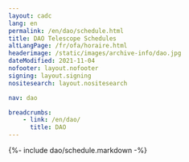 ```yaml
---
layout: cadc
lang: en
permalink: /en/dao/schedule.html
title: DAO Telescope Schedules
altLangPage: /fr/ofa/horaire.html
headerimage: /static/images/archive-info/dao.jpg
dateModified: 2021-11-04
nofooter: layout.nofooter
signing: layout.signing
nositesearch: layout.nositesearch

nav: dao

breadcrumbs:
    - link: /en/dao/
      title: DAO
---
```


{%- include dao/schedule.markdown -%}